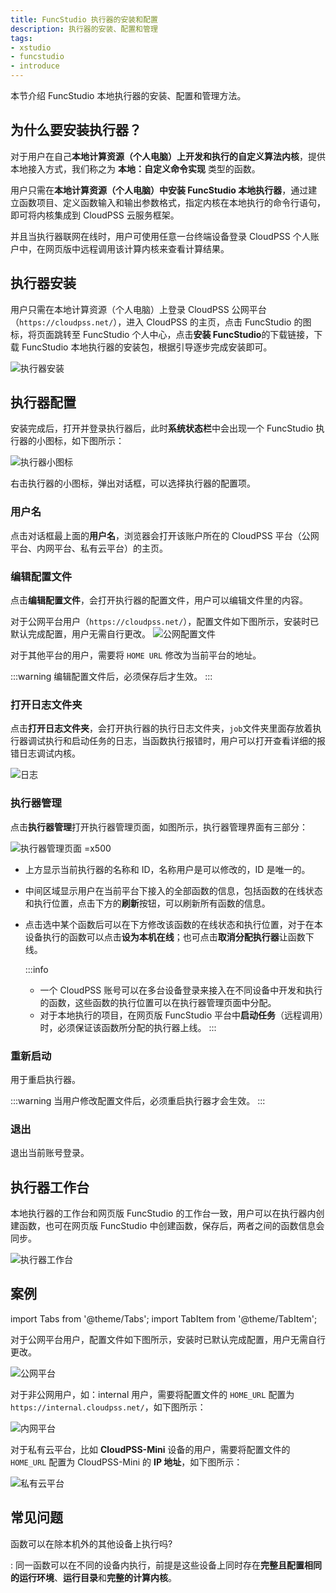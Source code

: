 ```yaml
---
title: FuncStudio 执行器的安装和配置
description: 执行器的安装、配置和管理
tags:
- xstudio
- funcstudio
- introduce
---
```

本节介绍 FuncStudio 本地执行器的安装、配置和管理方法。

## 为什么要安装执行器？

对于用户在自己**本地计算资源（个人电脑）上开发和执行的自定义算法内核**，提供本地接入方式，我们称之为 **本地：自定义命令实现** 类型的函数。

用户只需在**本地计算资源（个人电脑）中安装 FuncStudio 本地执行器**，通过建立函数项目、定义函数输入和输出参数格式，指定内核在本地执行的命令行语句，即可将内核集成到 CloudPSS 云服务框架。

并且当执行器联网在线时，用户可使用任意一台终端设备登录 CloudPSS 个人账户中，在网页版中远程调用该计算内核来查看计算结果。

## 执行器安装

用户只需在本地计算资源（个人电脑）上登录 CloudPSS 公网平台（`https://cloudpss.net/`），进入 CloudPSS 的主页，点击 FuncStudio 的图标，将页面跳转至 FuncStudio 个人中心，点击**安装 FuncStudio**的下载链接，下载 FuncStudio 本地执行器的安装包，根据引导逐步完成安装即可。

![执行器安装](./1.png)

## 执行器配置

安装完成后，打开并登录执行器后，此时**系统状态栏**中会出现一个 FuncStudio 执行器的小图标，如下图所示：

![执行器小图标](./2.png)

右击执行器的小图标，弹出对话框，可以选择执行器的配置项。

### 用户名

点击对话框最上面的**用户名**，浏览器会打开该账户所在的 CloudPSS 平台（公网平台、内网平台、私有云平台）的主页。

### 编辑配置文件

点击**编辑配置文件**，会打开执行器的配置文件，用户可以编辑文件里的内容。


对于公网平台用户（`https://cloudpss.net/`），配置文件如下图所示，安装时已默认完成配置，用户无需自行更改。
![公网配置文件](./4.png)

对于其他平台的用户，需要将 `HOME URL` 修改为当前平台的地址。

:::warning
编辑配置文件后，必须保存后才生效。
:::

### 打开日志文件夹

点击**打开日志文件夹**，会打开执行器的执行日志文件夹，`job`文件夹里面存放着执行器调试执行和启动任务的日志，当函数执行报错时，用户可以打开查看详细的报错日志调试内核。

![日志](./5.png)

### 执行器管理

点击**执行器管理**打开执行器管理页面，如图所示，执行器管理界面有三部分：

![执行器管理页面 =x500](./6.png)

- 上方显示当前执行器的名称和 ID，名称用户是可以修改的，ID 是唯一的。

- 中间区域显示用户在当前平台下接入的全部函数的信息，包括函数的在线状态和执行位置，点击下方的**刷新**按钮，可以刷新所有函数的信息。

- 点击选中某个函数后可以在下方修改该函数的在线状态和执行位置，对于在本设备执行的函数可以点击**设为本机在线**；也可点击**取消分配执行器**让函数下线。

  :::info
  - 一个 CloudPSS 账号可以在多台设备登录来接入在不同设备中开发和执行的函数，这些函数的执行位置可以在执行器管理页面中分配。
  - 对于本地执行的项目，在网页版 FuncStudio 平台中**启动任务**（远程调用）时，必须保证该函数所分配的执行器上线。
  :::

### 重新启动

用于重启执行器。

:::warning
当用户修改配置文件后，必须重启执行器才会生效。
:::

### 退出

退出当前账号登录。

## 执行器工作台

本地执行器的工作台和网页版 FuncStudio 的工作台一致，用户可以在执行器内创建函数，也可在网页版 FuncStudio 中创建函数，保存后，两者之间的函数信息会同步。

![执行器工作台](./3.png)

## 案例

import Tabs from '@theme/Tabs';
import TabItem from '@theme/TabItem';

<Tabs>
<TabItem value="js" label="公网平台执行器地址配置">

对于公网平台用户，配置文件如下图所示，安装时已默认完成配置，用户无需自行更改。

![公网平台](./7-1.png)

</TabItem>
<TabItem value="python" label="内网平台执行器地址配置">

对于非公网用户，如：internal 用户，需要将配置文件的 `HOME_URL` 配置为 `https://internal.cloudpss.net/`，如下图所示：

![内网平台](./7-2.png)

</TabItem>
<TabItem value="java" label="私有云平台执行器地址配置">

对于私有云平台，比如 **CloudPSS-Mini** 设备的用户，需要将配置文件的 `HOME_URL` 配置为 CloudPSS-Mini 的 **IP 地址**，如下图所示：

![私有云平台](./7-3.png)

</TabItem>
</Tabs>


## 常见问题

函数可以在除本机外的其他设备上执行吗?

:    同一函数可以在不同的设备内执行，前提是这些设备上同时存在**完整且配置相同的运行环境**、**运行目录**和**完整的计算内核**。